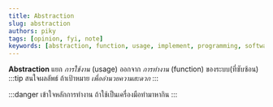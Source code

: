 ```yaml
---
title: Abstraction
slug: abstraction
authors: piky
tags: [opinion, fyi, note]
keywords: [abstraction, function, usage, implement, programming, software-development, vibe-coding, llm, generative-ai]
---
```

**Abstraction** แยก _การใช้งาน_ (usage) ออกจาก _การทำงาน_ (function) ของระบบ(ที่ซับซ้อน)  
:::tip สนใจผลลัพธ์
ถ้าเป้าหมาย _เพื่ออำนวยความสะดวก_
:::

:::danger เข้าใจหลักการทำงาน
ถ้าใช้เป็นเครื่องมือทำมาหากิน
:::